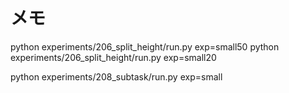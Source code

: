 # メモ

python experiments/206_split_height/run.py exp=small50
python experiments/206_split_height/run.py exp=small20


python experiments/208_subtask/run.py exp=small